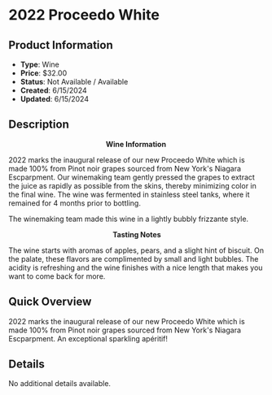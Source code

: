 # 2022 Proceedo White

## Product Information
- **Type**: Wine
- **Price**: $32.00
- **Status**: Not Available / Available
- **Created**: 6/15/2024
- **Updated**: 6/15/2024

## Description
<p style="text-align: center;"><strong>Wine Information&nbsp;</strong></p>
<p>2022 marks the inaugural release of our new Proceedo White which is made 100% from Pinot noir grapes sourced from New York's Niagara Escparpment. Our winemaking team gently pressed the grapes to extract the juice as rapidly as possible from the skins, thereby minimizing color in the final wine. The wine was fermented in stainless steel tanks, where it remained for 4 months prior to bottling.</p>
<p>The winemaking team made this wine in a lightly bubbly frizzante style.&nbsp;</p>
<p style="text-align: center;"><strong>Tasting Notes</strong></p>
<p>The wine starts with aromas of apples, pears, and a slight hint of biscuit. On the palate, these flavors are complimented by small and light bubbles. The acidity is refreshing and the wine finishes with a nice length that makes you want to come back for more.&nbsp;</p>

## Quick Overview
2022 marks the inaugural release of our new Proceedo White which is made 100% from Pinot noir grapes sourced from New York's Niagara Escparpment. An exceptional sparkling apéritif!

## Details
No additional details available.
